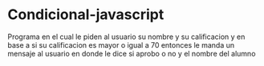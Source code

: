 # Condicional-javascript
Programa en el cual le piden al usuario su nombre y su calificacion y en base a si su calificacion es mayor o igual a 70 entonces le manda un mensaje al usuario en donde le dice si aprobo o no y el nombre del alumno

